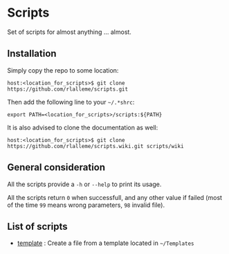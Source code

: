 Scripts
=======

Set of scripts for almost anything ... almost.



Installation
------------

Simply copy the repo to some location:

	host:<location_for_scripts>$ git clone https://github.com/rlalleme/scripts.git

Then add the following line to your `~/.*shrc`:

	export PATH=<location_for_scripts>/scripts:${PATH}

It is also advised to clone the documentation as well:

	host:<location_for_scripts>$ git clone https://github.com/rlalleme/scripts.wiki.git scripts/wiki




General consideration
---------------------

All the scripts provide a `-h` or `--help` to print its usage.

All the scripts return `0` when successfull, and any other value if failed (most of the time `99` means wrong parameters, `98` invalid file).



List of scripts
---------------

 - [template](https://github.com/rlalleme/scripts/wiki/template) : Create a file from a template located in `~/Templates`